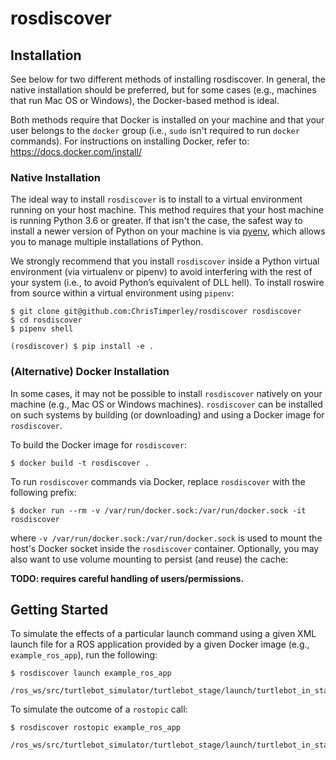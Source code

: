 # rosdiscover


## Installation

See below for two different methods of installing rosdiscover.
In general, the native installation should be preferred, but for some cases
(e.g., machines that run Mac OS or Windows), the Docker-based method is
ideal.

Both methods require that Docker is installed on your machine and that your
user belongs to the `docker` group (i.e., `sudo` isn't required to run `docker`
commands). For instructions on installing Docker,
refer to: https://docs.docker.com/install/


### Native Installation

The ideal way to install `rosdiscover` is to install to a virtual environment
running on your host machine. This method requires that your host machine is
running Python 3.6 or greater. If that isn't the case, the safest way to install
a newer version of Python on your machine is via [pyenv](https://github.com/pyenv/pyenv),
which allows you to manage multiple installations of Python.

We strongly recommend that you install `rosdiscover` inside a Python virtual
environment (via virtualenv or pipenv) to avoid interfering with the rest of
your system (i.e., to avoid Python’s equivalent of DLL hell). 
To install roswire from source within a virtual environment using `pipenv`:

```
$ git clone git@github.com:ChrisTimperley/rosdiscover rosdiscover
$ cd rosdiscover
$ pipenv shell

(rosdiscover) $ pip install -e .

```

### (Alternative) Docker Installation

In some cases, it may not be possible to install `rosdiscover` natively on
your machine (e.g., Mac OS or Windows machines). `rosdiscover` can be
installed on such systems by building (or downloading) and using a Docker
image for `rosdiscover`.

To build the Docker image for `rosdiscover`:

```
$ docker build -t rosdiscover .
```

To run `rosdiscover` commands via Docker, replace `rosdiscover` with the following
prefix:

```
$ docker run --rm -v /var/run/docker.sock:/var/run/docker.sock -it rosdiscover
```

where `-v /var/run/docker.sock:/var/run/docker.sock` is used to mount the
host's Docker socket inside the `rosdiscover` container. Optionally, you may
also want to use volume mounting to persist (and reuse) the cache:

**TODO: requires careful handling of users/permissions.**


## Getting Started

To simulate the effects of a particular launch command using a given XML launch
file for a ROS application provided by a given Docker image (e.g., `example_ros_app`),
run the following:

```
$ rosdiscover launch example_ros_app
    /ros_ws/src/turtlebot_simulator/turtlebot_stage/launch/turtlebot_in_stage.launch
```

To simulate the outcome of a `rostopic` call:

```
$ rosdiscover rostopic example_ros_app
    /ros_ws/src/turtlebot_simulator/turtlebot_stage/launch/turtlebot_in_stage.launch
```
